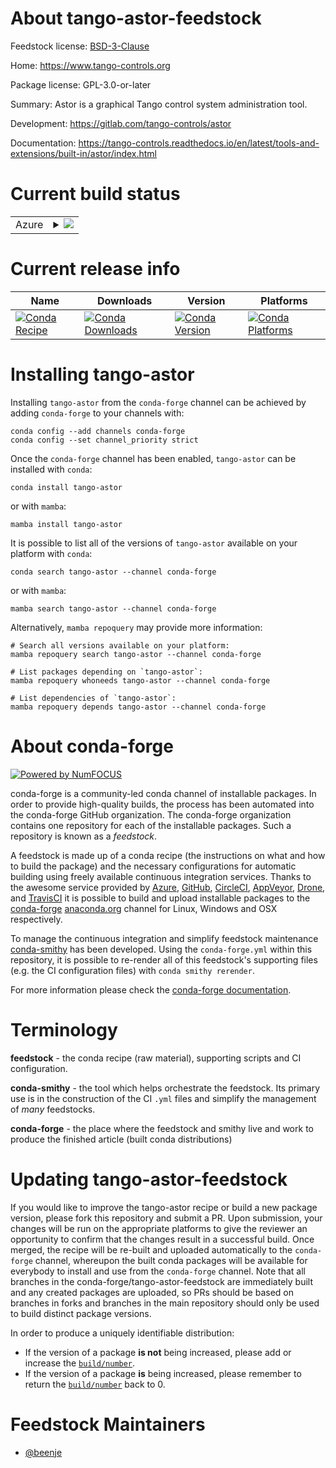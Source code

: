 About tango-astor-feedstock
===========================

Feedstock license: [BSD-3-Clause](https://github.com/conda-forge/tango-astor-feedstock/blob/main/LICENSE.txt)

Home: https://www.tango-controls.org

Package license: GPL-3.0-or-later

Summary: Astor is a graphical Tango control system administration tool.

Development: https://gitlab.com/tango-controls/astor

Documentation: https://tango-controls.readthedocs.io/en/latest/tools-and-extensions/built-in/astor/index.html

Current build status
====================


<table>
    
  <tr>
    <td>Azure</td>
    <td>
      <details>
        <summary>
          <a href="https://dev.azure.com/conda-forge/feedstock-builds/_build/latest?definitionId=18369&branchName=main">
            <img src="https://dev.azure.com/conda-forge/feedstock-builds/_apis/build/status/tango-astor-feedstock?branchName=main">
          </a>
        </summary>
        <table>
          <thead><tr><th>Variant</th><th>Status</th></tr></thead>
          <tbody><tr>
              <td>linux_64</td>
              <td>
                <a href="https://dev.azure.com/conda-forge/feedstock-builds/_build/latest?definitionId=18369&branchName=main">
                  <img src="https://dev.azure.com/conda-forge/feedstock-builds/_apis/build/status/tango-astor-feedstock?branchName=main&jobName=linux&configuration=linux%20linux_64_" alt="variant">
                </a>
              </td>
            </tr><tr>
              <td>linux_aarch64</td>
              <td>
                <a href="https://dev.azure.com/conda-forge/feedstock-builds/_build/latest?definitionId=18369&branchName=main">
                  <img src="https://dev.azure.com/conda-forge/feedstock-builds/_apis/build/status/tango-astor-feedstock?branchName=main&jobName=linux&configuration=linux%20linux_aarch64_" alt="variant">
                </a>
              </td>
            </tr><tr>
              <td>linux_ppc64le</td>
              <td>
                <a href="https://dev.azure.com/conda-forge/feedstock-builds/_build/latest?definitionId=18369&branchName=main">
                  <img src="https://dev.azure.com/conda-forge/feedstock-builds/_apis/build/status/tango-astor-feedstock?branchName=main&jobName=linux&configuration=linux%20linux_ppc64le_" alt="variant">
                </a>
              </td>
            </tr><tr>
              <td>osx_64</td>
              <td>
                <a href="https://dev.azure.com/conda-forge/feedstock-builds/_build/latest?definitionId=18369&branchName=main">
                  <img src="https://dev.azure.com/conda-forge/feedstock-builds/_apis/build/status/tango-astor-feedstock?branchName=main&jobName=osx&configuration=osx%20osx_64_" alt="variant">
                </a>
              </td>
            </tr><tr>
              <td>osx_arm64</td>
              <td>
                <a href="https://dev.azure.com/conda-forge/feedstock-builds/_build/latest?definitionId=18369&branchName=main">
                  <img src="https://dev.azure.com/conda-forge/feedstock-builds/_apis/build/status/tango-astor-feedstock?branchName=main&jobName=osx&configuration=osx%20osx_arm64_" alt="variant">
                </a>
              </td>
            </tr><tr>
              <td>win_64</td>
              <td>
                <a href="https://dev.azure.com/conda-forge/feedstock-builds/_build/latest?definitionId=18369&branchName=main">
                  <img src="https://dev.azure.com/conda-forge/feedstock-builds/_apis/build/status/tango-astor-feedstock?branchName=main&jobName=win&configuration=win%20win_64_" alt="variant">
                </a>
              </td>
            </tr>
          </tbody>
        </table>
      </details>
    </td>
  </tr>
</table>

Current release info
====================

| Name | Downloads | Version | Platforms |
| --- | --- | --- | --- |
| [![Conda Recipe](https://img.shields.io/badge/recipe-tango--astor-green.svg)](https://anaconda.org/conda-forge/tango-astor) | [![Conda Downloads](https://img.shields.io/conda/dn/conda-forge/tango-astor.svg)](https://anaconda.org/conda-forge/tango-astor) | [![Conda Version](https://img.shields.io/conda/vn/conda-forge/tango-astor.svg)](https://anaconda.org/conda-forge/tango-astor) | [![Conda Platforms](https://img.shields.io/conda/pn/conda-forge/tango-astor.svg)](https://anaconda.org/conda-forge/tango-astor) |

Installing tango-astor
======================

Installing `tango-astor` from the `conda-forge` channel can be achieved by adding `conda-forge` to your channels with:

```
conda config --add channels conda-forge
conda config --set channel_priority strict
```

Once the `conda-forge` channel has been enabled, `tango-astor` can be installed with `conda`:

```
conda install tango-astor
```

or with `mamba`:

```
mamba install tango-astor
```

It is possible to list all of the versions of `tango-astor` available on your platform with `conda`:

```
conda search tango-astor --channel conda-forge
```

or with `mamba`:

```
mamba search tango-astor --channel conda-forge
```

Alternatively, `mamba repoquery` may provide more information:

```
# Search all versions available on your platform:
mamba repoquery search tango-astor --channel conda-forge

# List packages depending on `tango-astor`:
mamba repoquery whoneeds tango-astor --channel conda-forge

# List dependencies of `tango-astor`:
mamba repoquery depends tango-astor --channel conda-forge
```


About conda-forge
=================

[![Powered by
NumFOCUS](https://img.shields.io/badge/powered%20by-NumFOCUS-orange.svg?style=flat&colorA=E1523D&colorB=007D8A)](https://numfocus.org)

conda-forge is a community-led conda channel of installable packages.
In order to provide high-quality builds, the process has been automated into the
conda-forge GitHub organization. The conda-forge organization contains one repository
for each of the installable packages. Such a repository is known as a *feedstock*.

A feedstock is made up of a conda recipe (the instructions on what and how to build
the package) and the necessary configurations for automatic building using freely
available continuous integration services. Thanks to the awesome service provided by
[Azure](https://azure.microsoft.com/en-us/services/devops/), [GitHub](https://github.com/),
[CircleCI](https://circleci.com/), [AppVeyor](https://www.appveyor.com/),
[Drone](https://cloud.drone.io/welcome), and [TravisCI](https://travis-ci.com/)
it is possible to build and upload installable packages to the
[conda-forge](https://anaconda.org/conda-forge) [anaconda.org](https://anaconda.org/)
channel for Linux, Windows and OSX respectively.

To manage the continuous integration and simplify feedstock maintenance
[conda-smithy](https://github.com/conda-forge/conda-smithy) has been developed.
Using the ``conda-forge.yml`` within this repository, it is possible to re-render all of
this feedstock's supporting files (e.g. the CI configuration files) with ``conda smithy rerender``.

For more information please check the [conda-forge documentation](https://conda-forge.org/docs/).

Terminology
===========

**feedstock** - the conda recipe (raw material), supporting scripts and CI configuration.

**conda-smithy** - the tool which helps orchestrate the feedstock.
                   Its primary use is in the construction of the CI ``.yml`` files
                   and simplify the management of *many* feedstocks.

**conda-forge** - the place where the feedstock and smithy live and work to
                  produce the finished article (built conda distributions)


Updating tango-astor-feedstock
==============================

If you would like to improve the tango-astor recipe or build a new
package version, please fork this repository and submit a PR. Upon submission,
your changes will be run on the appropriate platforms to give the reviewer an
opportunity to confirm that the changes result in a successful build. Once
merged, the recipe will be re-built and uploaded automatically to the
`conda-forge` channel, whereupon the built conda packages will be available for
everybody to install and use from the `conda-forge` channel.
Note that all branches in the conda-forge/tango-astor-feedstock are
immediately built and any created packages are uploaded, so PRs should be based
on branches in forks and branches in the main repository should only be used to
build distinct package versions.

In order to produce a uniquely identifiable distribution:
 * If the version of a package **is not** being increased, please add or increase
   the [``build/number``](https://docs.conda.io/projects/conda-build/en/latest/resources/define-metadata.html#build-number-and-string).
 * If the version of a package **is** being increased, please remember to return
   the [``build/number``](https://docs.conda.io/projects/conda-build/en/latest/resources/define-metadata.html#build-number-and-string)
   back to 0.

Feedstock Maintainers
=====================

* [@beenje](https://github.com/beenje/)


